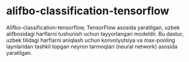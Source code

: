 # alifbo-classification-tensorflow
Alifbo-classification-tensorflow, TensorFlow asosida yaratilgan, uzbek alifbosidagi harflarni tushunish uchun tayyorlangan modeldir. Bu dastur, uzbek tilidagi harflarni aniqlash uchun konvolyutsiya va max-pooling laynlaridan tashkil topgan neyron tarmoqlari (neural network) asosida yaratilgan.
